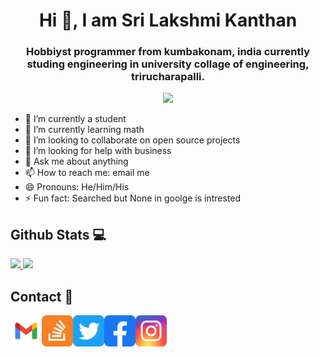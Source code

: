 <!--
**srilakshmikanthanp/srilakshmikanthanp** is a ✨ _special_ ✨ repository because its `README.md` (this file) appears on your GitHub profile.

Here are some ideas to get you started:

- 🔭 I’m currently working on ...
- 🌱 I’m currently learning ...
- 👯 I’m looking to collaborate on ...
- 🤔 I’m looking for help with ...
- 💬 Ask me about ...
- 📫 How to reach me: ...
- 😄 Pronouns: ...
- ⚡ Fun fact: ...
-->

<h1 align="center"> Hi 👋, I am Sri Lakshmi Kanthan </h1>
<h3 align="center"> Hobbiyst programmer from kumbakonam, india currently studing engineering in university collage of engineering, trirucharapalli. </h3>
<p align="center"> 
  <img src="https://komarev.com/ghpvc/?username=srilakshmikanthanp&style=flat-square&color=brightgreen">
</p>

- 🔭 I’m currently a student
- 🌱 I’m currently learning math
- 👯 I’m looking to collaborate on open source projects
- 🤔 I’m looking for help with business
- 💬 Ask me about anything
- 📫 How to reach me: email me
- 😄 Pronouns: He/Him/His
- ⚡ Fun fact: Searched but None in goolge is intrested

## Github Stats 💻

<a align="center">
<a href="https://github.com/anuraghazra/github-readme-stats">
  <img height="180em" src="https://github-readme-stats.vercel.app/api?username=srilakshmikanthanp&theme=onedark"/>
  <img height="180em" src="https://github-readme-stats.vercel.app/api/top-langs/?username=srilakshmikanthanp&theme=onedark"/>
</a>
</p>

## Contact 📱

<a href="mailto:srilakshmikanthanp@gmail.com"><img src="image/gmail.svg" width="50" Height="50"></a><a href = "https://stackoverflow.com/users/12473258/srilakshmikanthanp?tab=profile"><img src = "image/stack.svg" width="50" Height="50"><a href = "https://twitter.com/srilaxmikanthan"><img src = "image/twitter.png" width="50" Height="50"><a href = "https://www.facebook.com/sri.l.kanthan.1/"><img src = "image/facebook.svg" width="50" Height="50"><a href = "https://www.instagram.com/srilakshmikanthanp/"><img src = "image/insta.svg" width="50" Height="50">
